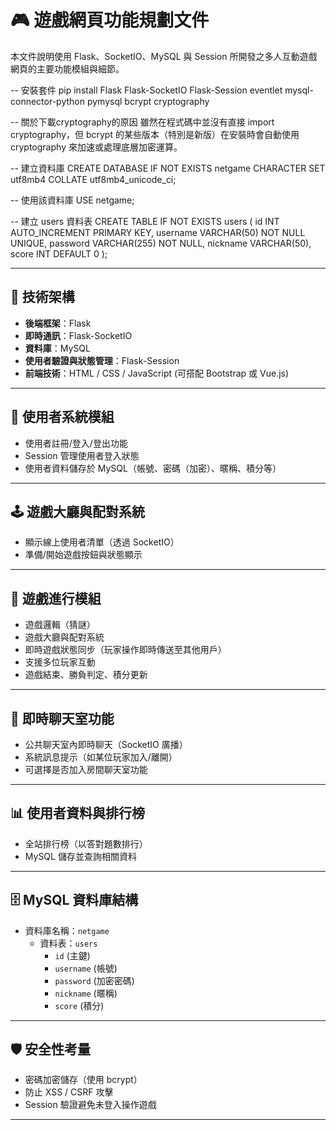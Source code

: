 # 🎮 遊戲網頁功能規劃文件

本文件說明使用 Flask、SocketIO、MySQL 與 Session 所開發之多人互動遊戲網頁的主要功能模組與細節。

-- 安裝套件
pip install Flask Flask-SocketIO Flask-Session eventlet mysql-connector-python pymysql bcrypt cryptography

-- 關於下載cryptography的原因
雖然在程式碼中並沒有直接 import cryptography，但 bcrypt 的某些版本（特別是新版）在安裝時會自動使用 cryptography 來加速或處理底層加密運算。

-- 建立資料庫
CREATE DATABASE IF NOT EXISTS netgame CHARACTER SET utf8mb4 COLLATE utf8mb4_unicode_ci;

-- 使用該資料庫
USE netgame;

-- 建立 users 資料表
CREATE TABLE IF NOT EXISTS users (
    id INT AUTO_INCREMENT PRIMARY KEY,
    username VARCHAR(50) NOT NULL UNIQUE,
    password VARCHAR(255) NOT NULL,
    nickname VARCHAR(50),
    score INT DEFAULT 0
);


---

## 🔧 技術架構

- **後端框架**：Flask
- **即時通訊**：Flask-SocketIO
- **資料庫**：MySQL
- **使用者驗證與狀態管理**：Flask-Session
- **前端技術**：HTML / CSS / JavaScript (可搭配 Bootstrap 或 Vue.js)

---

## 🔑 使用者系統模組

- 使用者註冊/登入/登出功能
- Session 管理使用者登入狀態
- 使用者資料儲存於 MySQL（帳號、密碼（加密）、暱稱、積分等）

---

## 🕹️ 遊戲大廳與配對系統

- 顯示線上使用者清單（透過 SocketIO）
- 準備/開始遊戲按鈕與狀態顯示

---

## 🧩 遊戲進行模組

- 遊戲邏輯（猜謎）
- 遊戲大廳與配對系統
- 即時遊戲狀態同步（玩家操作即時傳送至其他用戶）
- 支援多位玩家互動
- 遊戲結束、勝負判定、積分更新

---

## 💬 即時聊天室功能

- 公共聊天室內即時聊天（SocketIO 廣播）
- 系統訊息提示（如某位玩家加入/離開）
- 可選擇是否加入房間聊天室功能

---

## 📊 使用者資料與排行榜

- 全站排行榜（以答對題數排行）
- MySQL 儲存並查詢相關資料

---

## 🗄️ MySQL 資料庫結構

- 資料庫名稱：`netgame`
    - 資料表：`users`
        - `id` (主鍵)
        - `username` (帳號)
        - `password` (加密密碼)
        - `nickname` (暱稱)
        - `score` (積分)

---

## 🛡️ 安全性考量

- 密碼加密儲存（使用 bcrypt）
- 防止 XSS / CSRF 攻擊
- Session 驗證避免未登入操作遊戲

---
